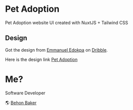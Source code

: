 # Pet Adoption

Pet Adoption website UI created with NuxtJS + Tailwind CSS

## Design

Got the design from [Emmanuel Edokpa](https://dribbble.com/maneel) on [Dribble](https://dribbble.com/).

Here is the design link [Pet Adoption](https://dribbble.com/shots/16092508/attachments/7942377?mode=media)

# Me?

Software Developer

🌎 [Behon Baker](https://behonbaker.com)
